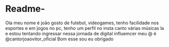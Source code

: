 # Readme-
Ola meu nome é joão gosto de futebol, videogames, tenho facilidade nos esportes e em jogos no pc, tenho um perfil no insta
canto várias músicas la e estou tentando ingressar nessa jornada de digital influemcer meu @ é @cantorjoaovitor_oficial
Bom esse sou eu obrigado
